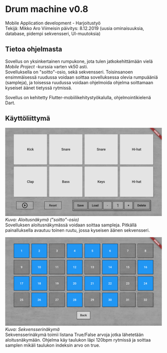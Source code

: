 # Drum machine v0.8

Mobile Application development - Harjoitustyö  
Tekijä: Mikko Aro
Viimeisin päivitys: 8.12.2019 (uusia ominaisuuksia, database, pidempi sekvensseri, UI-muutoksia)

## Tietoa ohjelmasta

Sovellus on yksinkertainen rumpukone, jota tulen jatkokehittämään vielä *Mobile Project* -kurssia varten vk50 asti.  
Sovelluksella on "soitto"-osio, sekä sekvensseri. Toisinsanoen ensimmäisessä ruudussa voidaan soittaa sovelluksessa olevia rumpuääniä (sampleja), ja toisessa ruudussa voidaan ohjelmoida ohjelma soittamaan kyseiset äänet tietyssä rytmissä.

Sovellus on kehitetty Flutter-mobiilikehitystyökalulla, ohjelmointikielenä Dart.

## Käyttöliittymä

![Screen 1](Docs/Screen1.PNG)
*Kuva: Aloitusnäkymä ("soitto"-osio)*  
Sovelluksen aloitusnäkymässä voidaan soittaa sampleja. Pitkällä painalluksella avautuu toinen ruutu, jossa kyseisen äänen sekvensseri.  

![Screen 2](Docs/Screen2.PNG)
*Kuva: Sekvensserinäkymä*  
Sekvensserinäkymä toimii listana True/False arvoja jotka lähetetään aloitusnäkymään. Ohjelma käy taulukon läpi 120bpm rytmissä ja soittaa samplen mikäli taulukon indeksin arvo on true.  
